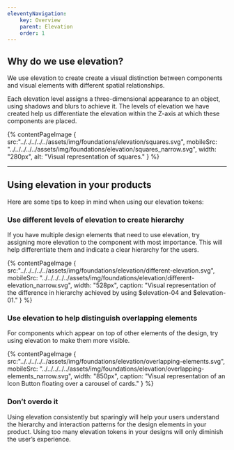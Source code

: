 ```yaml
---
eleventyNavigation:
    key: Overview
    parent: Elevation
    order: 1
---
```


## Why do we use elevation?

We use elevation to create create a visual distinction between components and visual elements with different spatial relationships.

Each elevation level assigns a three-dimensional appearance to an object, using shadows and blurs to achieve it. The levels of elevation we have created help us differentiate the elevation within the Z-axis at which these components are placed.

{% contentPageImage {
src:"../../../../../assets/img/foundations/elevation/squares.svg",
mobileSrc: "../../../../../assets/img/foundations/elevation/squares_narrow.svg",
width: "280px",
alt: "Visual representation of squares."
} %}

---

## Using elevation in your products

Here are some tips to keep in mind when using our elevation tokens:

### Use different levels of elevation to create hierarchy

If you have multiple design elements that need to use elevation, try assigning more elevation to the component with most importance. This will help differentiate them and indicate a clear hierarchy for the users.

{% contentPageImage {
src:"../../../../../assets/img/foundations/elevation/different-elevation.svg",
mobileSrc: "../../../../../assets/img/foundations/elevation/different-elevation_narrow.svg",
width: "528px",
caption: "Visual representation of the difference in hierarchy achieved by using $elevation-04 and $elevation-01."
} %}

### Use elevation to help distinguish overlapping elements

For components which appear on top of other elements of the design, try using elevation to make them more visible.

{% contentPageImage {
src:"../../../../../assets/img/foundations/elevation/overlapping-elements.svg",
mobileSrc: "../../../../../assets/img/foundations/elevation/overlapping-elements_narrow.svg",
width: "850px",
caption: "Visual representation of an Icon Button floating over a carousel of cards."
} %}

### Don’t overdo it

Using elevation consistently but sparingly will help your users understand the hierarchy and interaction patterns for the design elements in your product. Using too many elevation tokens in your designs will only diminish the user’s experience.